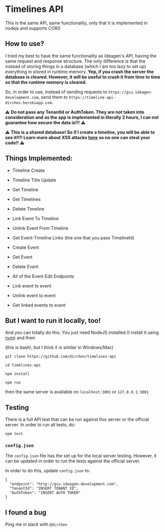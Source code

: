 # Timelines API

This is the same API, same functionality, only that it is implemented in nodejs and supports CORS

## How to use?

I tried my best to have the same functionality as Ideagen's API, having the same request and response structure. The only difference is that the instead of storing things in a database (which I am too lazy to set up) everything in stored in runtime memory. **Yep, if you crash the server the database is cleared. However, it will be useful to crash it from time to time so that the runtime memory is cleared.**

So, in order to use, instead of sending requests to `https://gcu.ideagen-development.com`, send them to `https://timeline-api-dirchev.herokuapp.com`.

:warning: **Do not pass any TenantId or AuthToken. They are not taken into consideration and as the app is implemented in literally 2 hours, I can not guarantee how secure the data is!!!** :warning:

:warning: **This is a shared database! So if I create a timeline, you will be able to see it!!!! Learn more about XSS attacks [here](http://lmgtfy.com/?q=xss) so no one can steal your code!!** :warning:

## Things Implemented:

* Timeline Create
* Timeline Title Update
* Get Timeline
* Get Timelines
* Delete Timeline

* Link Event To Timeline
* Unlink Event From Timeline
* Get Event-Timeline Links (the one that you pass TimelineId)

* Create Event
* Get Event
* Delete Event
* All of the Event Edit Endpoints

* Link event to event
* Unlink event to event
* Get linked events to event

## But I want to run it locally, too!

And you can totally do this. You just need NodeJS installed (I install it using [nvm](https://github.com/creationix/nvm)) and then:

(this is bash!, but I think it is similar in Windows/Mac)

```
git clone https://github.com/dirchev/timelines-api

cd timelines-api

npm install

npm run
```

then the same server is available on `localhost:3001` or `127.0.0.1:3001`

## Testing

There is a full API test that can be run against this server or the official server. In order to run all tests, do:

```
npm test
```

### `config.json`

The `config.json` file has the set up for the local server testing. However, it can be updated in order to run the tests against the official server.

In order to do this, update `config.json` to:

```
{
  "endpoint": "http://gcu.ideagen-development.com",
  "TenantId": "INSERT TENANT ID",
  "AuthToken": "INSERT AUTH TOKEN"
}
```

## I found a bug

Ping me in slack with `@dirchev`
